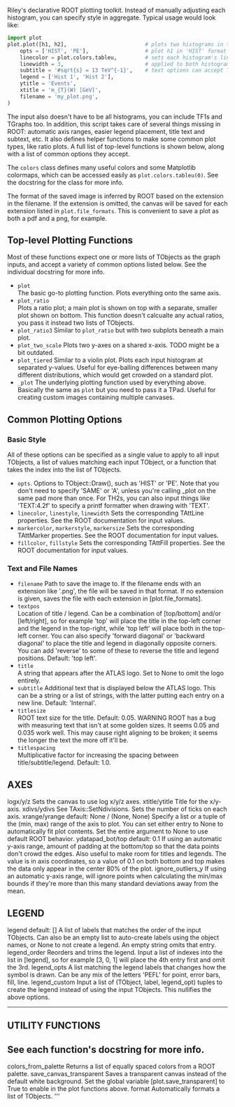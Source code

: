 
Riley's declarative ROOT plotting toolkit. Instead of manually adjusting each histogram,
you can specify style in aggregate. Typical usage would look like:

```py
import plot
plot.plot([h1, h2],                         # plots two histograms in the same canvas
    opts = ['HIST', 'PE'],                  # plot h1 in 'HIST' format and h2 in 'PE' format
    linecolor = plot.colors.tableu,         # sets each histogram's line color using a MPL colormap
    linewidth = 3,                          # applied to both histograms
    subtitle = '#sqrt{s} = 13 TeV^{-1}',    # text options can accept TLatex formatters
    legend = ['Hist 1', 'Hist 2'],
    ytitle = 'Events',
    xtitle = 'm_{T}(W) [GeV]',
    filename = 'my_plot.png',
)
```

The input also doesn't have to be all histograms, you can include TF1s and TGraphs too.
In addition, this script takes care of several things missing in ROOT: automatic axis
ranges, easier legend placement, title text and subtext, etc. It also defines helper
functions to make some common plot types, like ratio plots. A full list of top-level
functions is shown below, along with a list of common options they accept.

The `colors` class defines many useful colors and some Matplotlib colormaps, which can be
accessed easily as `plot.colors.tableu(0)`. See the docstring for the class for more info.

The format of the saved image is inferred by ROOT based on the extension in the filename.
If the extension is omitted, the canvas will be saved for each extension listed in
`plot.file_formats`. This is convenient to save a plot as both a pdf and a png, for
example.


## Top-level Plotting Functions
Most of these functions expect one or more lists of TObjects as the graph inputs, and
accept a variety of common options listed below. See the individual docstring for more
info.

* `plot`   
    The basic go-to plotting function. Plots everything onto the same axis.
* `plot_ratio`  
    Plots a ratio plot; a main plot is shown on top with a separate, smaller plot shown
    on bottom. This function doesn't calcualte any actual ratios, you pass it instead two
    lists of TObjects.
* `plot_ratio3`
    Similar to `plot_ratio` but with two subplots beneath a main plot.
* `plot_two_scale`
    Plots two y-axes on a shared x-axis. TODO might be a bit outdated.
* `plot_tiered`
    Similar to a violin plot. Plots each input histogram at separated y-values. Useful
    for eye-balling differences between many different distributions, which would get
    crowded on a standard plot.
* `_plot`
    The underlying plotting function used by everything above. Basically the same as
    `plot` but you need to pass it a TPad. Useful for creating custom images containing
    multiple canvases.



## Common Plotting Options

### Basic Style

All of these options can be specified as a single value to apply to all input TObjects, a
list of values matching each input TObject, or a function that takes the index into the
list of TObjects.

* `opts`. 
    Options to TObject::Draw(), such as 'HIST' or 'PE'. Note that you don't need to
    specify 'SAME' or 'A', unless you're calling _plot on the same pad more than once.
    For TH2s, you can also input things like 'TEXT:4.2f' to specify a printf formatter
    when drawing with 'TEXT'.
* `linecolor`, `linestyle`, `linewidth`
    Sets the corresponding TAttLine properties. See the ROOT documentation for input
    values.
* `markercolor`, `markerstyle`, `markersize`
    Sets the corresponding TAttMarker properties. See the ROOT documentation for input
    values.
* `fillcolor`, `fillstyle`
    Sets the corresponding TAttFill properties. See the ROOT documentation for input
    values.

### Text and File Names
* `filename`
    Path to save the image to. If the filename ends with an extension like '.png', the
    file will be saved in that format. If no extension is given, saves the file with
    each extension in [plot.file_formats].
* `textpos`                                                  
    Location of title / legend. Can be a combination of [top/bottom] and/or [left/right],
    so for example 'top' will place the title in the top-left corner and the legend in
    the top-right, while 'top left' will place both in the top-left corner. You can also
    specify 'forward diagonal' or 'backward diagonal' to place the title and legend in
    diagonally opposite corners. You can add 'reverse' to some of these to reverse the
    title and legend positions. Default: 'top left'.
* `title`                                                   
    A string that appears after the ATLAS logo. Set to None to omit the logo entirely.
* `subtitle`
    Additional text that is displayed below the ATLAS logo. This can be a string or a
    list of strings, with the latter putting each entry on a new line. Default: 'Internal'.
* `titlesize`                                              
    ROOT text size for the title. Default: 0.05.
    WARNING ROOT has a bug with measuring text that isn't at some golden sizes. It seems
    0.05 and 0.035 work well. This may cause right aligning to be broken; it seems the
    longer the text the more off it'll be.
* `titlespacing`                                           
    Multiplicative factor for increasing the spacing between title/subtitle/legend. Default: 1.0.

AXES
-----------------------------------------------------
logx/y/z
    Sets the canvas to use log x/y/z axes.
xtitle/ytitle
    Title for the x/y-axis.
xdivs/ydivs
    See TAxis::SetNdivisions. Sets the number of ticks on each axis.
xrange/yrange                                           default: None / (None, None)
    Specify a list or a tuple of the (min, max) range of the axis to plot. You can set
    either entry to None to automatically fit plot contents. Set the entire argument to
    None to use default ROOT behavior.
ydatapad_bot/top                                        default: 0.1
    If using an automatic y-axis range, amount of padding at the bottom/top so that the
    data points don't crowd the edges. Also useful to make room for titles and legends.
    The value is in axis coordinates, so a value of 0.1 on both bottom and top makes the
    data only appear in the center 80% of the plot.
ignore_outliers_y
    If using an automatic y-axis range, will ignore points when calculating the min/max
    bounds if they're more than this many standard deviations away from the mean.

LEGEND
-----------------------------------------------------
legend                                                  default: []
    A list of labels that matches the order of the input TObjects. Can also be an empty
    list to auto-create labels using the object names, or None to not create a legend.
    An empty string omits that entry.
legend_order
    Reorders and trims the legend. Input a list of indexes into the list in [legend], so
    for example [3, 0, 1] will place the 4th entry first and omit the 3rd.
legend_opts
    A list matching the legend labels that changes how the symbol is drawn. Can be any
    mix of the letters 'PEFL' for point, error bars, fill, line.
legend_custom
    Input a list of (TObject, label, legend_opt) tuples to create the legend instead of
    using the input TObjects. This nullifies the above options.



-----------------------------------------------------------------------------------------
UTILITY FUNCTIONS
-----------------------------------------------------------------------------------------
See each function's docstring for more info.
-----------------------------------------------------------------------------------------
colors_from_palette
    Returns a list of equally spaced colors from a ROOT palette.
save_canvas_transparent
    Saves a transparent canvas instead of the default white background. Set the global
    variable [plot.save_transparent] to True to enable in the plot functions above.
format
    Automatically formats a list of TObjects.
'''
